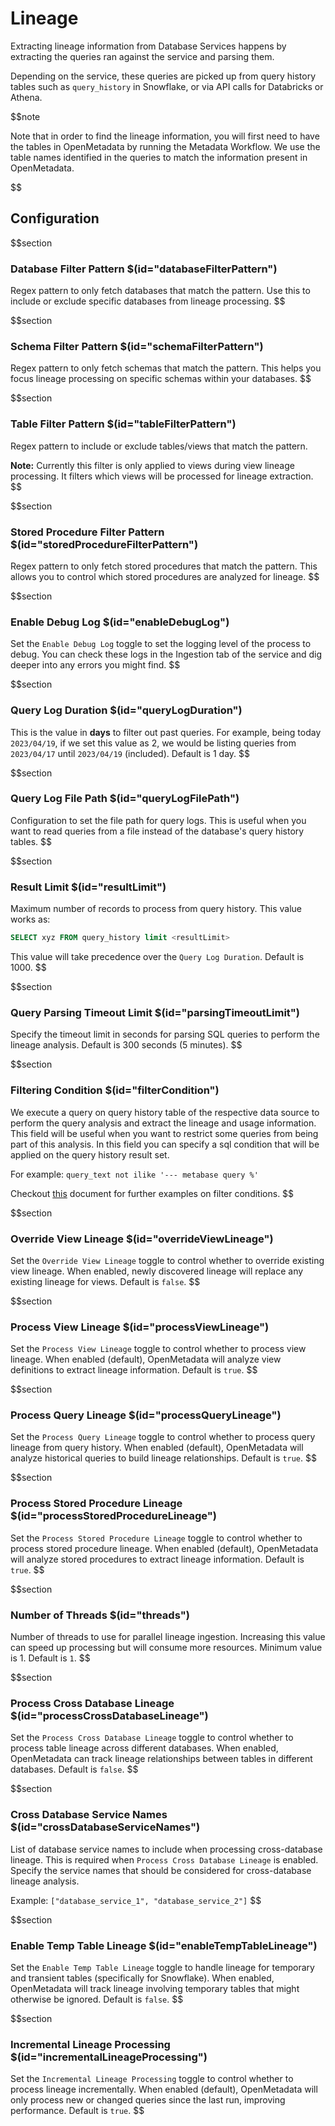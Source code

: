 # Lineage

Extracting lineage information from Database Services happens by extracting the queries ran against the service and parsing them.

Depending on the service, these queries are picked up from query history tables such as `query_history` in Snowflake, or via API calls for Databricks or Athena.

$$note

Note that in order to find the lineage information, you will first need to have the tables in OpenMetadata by running the Metadata Workflow. We use the table names identified in the queries to match the information present in OpenMetadata.

$$

## Configuration

$$section
### Database Filter Pattern $(id="databaseFilterPattern")

Regex pattern to only fetch databases that match the pattern. Use this to include or exclude specific databases from lineage processing.
$$

$$section
### Schema Filter Pattern $(id="schemaFilterPattern")

Regex pattern to only fetch schemas that match the pattern. This helps you focus lineage processing on specific schemas within your databases.
$$

$$section
### Table Filter Pattern $(id="tableFilterPattern")

Regex pattern to include or exclude tables/views that match the pattern.

**Note:** Currently this filter is only applied to views during view lineage processing. It filters which views will be processed for lineage extraction.
$$

$$section
### Stored Procedure Filter Pattern $(id="storedProcedureFilterPattern")

Regex pattern to only fetch stored procedures that match the pattern. This allows you to control which stored procedures are analyzed for lineage.
$$

$$section
### Enable Debug Log $(id="enableDebugLog")

Set the `Enable Debug Log` toggle to set the logging level of the process to debug. You can check these logs in the Ingestion tab of the service and dig deeper into any errors you might find.
$$

$$section
### Query Log Duration $(id="queryLogDuration")

This is the value in **days** to filter out past queries. For example, being today `2023/04/19`, if we set this value as 2, we would be listing queries from `2023/04/17` until `2023/04/19` (included). Default is 1 day.
$$

$$section
### Query Log File Path $(id="queryLogFilePath")

Configuration to set the file path for query logs. This is useful when you want to read queries from a file instead of the database's query history tables.
$$

$$section
### Result Limit $(id="resultLimit")

Maximum number of records to process from query history. This value works as:

```sql
SELECT xyz FROM query_history limit <resultLimit>
```

This value will take precedence over the `Query Log Duration`. Default is 1000.
$$

$$section
### Query Parsing Timeout Limit $(id="parsingTimeoutLimit")

Specify the timeout limit in seconds for parsing SQL queries to perform the lineage analysis. Default is 300 seconds (5 minutes).
$$

$$section
### Filtering Condition $(id="filterCondition")

We execute a query on query history table of the respective data source to perform the query analysis and extract the lineage and usage information. This field will be useful when you want to restrict some queries from being part of this analysis. In this field you can specify a sql condition that will be applied on the query history result set.

For example: `query_text not ilike '--- metabase query %'`

Checkout <a href="https://docs.open-metadata.org/connectors/ingestion/workflows/usage/filter-query-set" target="_blank">this</a> document for further examples on filter conditions.
$$

$$section
### Override View Lineage $(id="overrideViewLineage")

Set the `Override View Lineage` toggle to control whether to override existing view lineage. When enabled, newly discovered lineage will replace any existing lineage for views. Default is `false`.
$$

$$section
### Process View Lineage $(id="processViewLineage")

Set the `Process View Lineage` toggle to control whether to process view lineage. When enabled (default), OpenMetadata will analyze view definitions to extract lineage information. Default is `true`.
$$

$$section
### Process Query Lineage $(id="processQueryLineage")

Set the `Process Query Lineage` toggle to control whether to process query lineage from query history. When enabled (default), OpenMetadata will analyze historical queries to build lineage relationships. Default is `true`.
$$

$$section
### Process Stored Procedure Lineage $(id="processStoredProcedureLineage")

Set the `Process Stored Procedure Lineage` toggle to control whether to process stored procedure lineage. When enabled (default), OpenMetadata will analyze stored procedures to extract lineage information. Default is `true`.
$$

$$section
### Number of Threads $(id="threads")

Number of threads to use for parallel lineage ingestion. Increasing this value can speed up processing but will consume more resources. Minimum value is 1. Default is `1`.
$$

$$section
### Process Cross Database Lineage $(id="processCrossDatabaseLineage")

Set the `Process Cross Database Lineage` toggle to control whether to process table lineage across different databases. When enabled, OpenMetadata can track lineage relationships between tables in different databases. Default is `false`.
$$

$$section
### Cross Database Service Names $(id="crossDatabaseServiceNames")

List of database service names to include when processing cross-database lineage. This is required when `Process Cross Database Lineage` is enabled. Specify the service names that should be considered for cross-database lineage analysis.

Example: `["database_service_1", "database_service_2"]`
$$

$$section
### Enable Temp Table Lineage $(id="enableTempTableLineage")

Set the `Enable Temp Table Lineage` toggle to handle lineage for temporary and transient tables (specifically for Snowflake). When enabled, OpenMetadata will track lineage involving temporary tables that might otherwise be ignored. Default is `false`.
$$

$$section
### Incremental Lineage Processing $(id="incrementalLineageProcessing")

Set the `Incremental Lineage Processing` toggle to control whether to process lineage incrementally. When enabled (default), OpenMetadata will only process new or changed queries since the last run, improving performance. Default is `true`.
$$